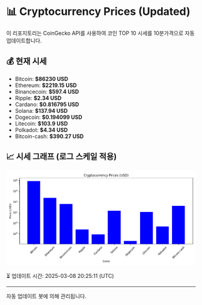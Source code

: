 
# 📊 Cryptocurrency Prices (Updated)

이 리포지토리는 CoinGecko API를 사용하여 코인 TOP 10 시세를 10분가격으로 자동 업데이트합니다.

## 💰 현재 시세
- Bitcoin: **$86230 USD**
- Ethereum: **$2219.15 USD**
- Binancecoin: **$597.4 USD**
- Ripple: **$2.34 USD**
- Cardano: **$0.816795 USD**
- Solana: **$137.94 USD**
- Dogecoin: **$0.194099 USD**
- Litecoin: **$103.9 USD**
- Polkadot: **$4.34 USD**
- Bitcoin-cash: **$390.27 USD**

## 📈 시세 그래프 (로그 스케일 적용)
![Crypto Prices](crypto_prices.png)

⏳ 업데이트 시간: 2025-03-08 20:25:11 (UTC)

---
자동 업데이트 봇에 의해 관리됩니다.
